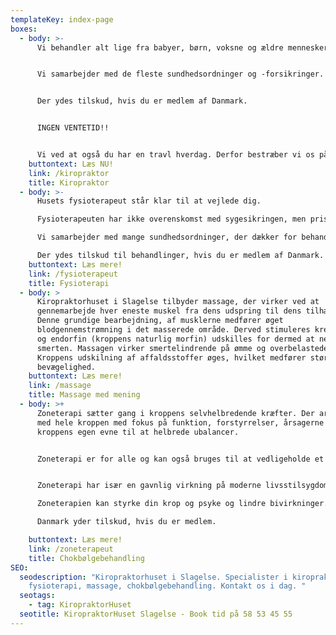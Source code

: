 ```yaml
---
templateKey: index-page
boxes:
  - body: >-
      Vi behandler alt lige fra babyer, børn, voksne og ældre mennesker.


      Vi samarbejder med de fleste sundhedsordninger og -forsikringer.


      Der ydes tilskud, hvis du er medlem af Danmark.


      INGEN VENTETID!!


      Vi ved at også du har en travl hverdag. Derfor bestræber vi os på at overholde tiderne, så du ikke skal vente. Vi har for det meste tider samme dag, eller senest dagen efter. Der kan selvfølgelig forekomme perioder, hvor dette ikke er muligt pga ferie, sygdom osv.
    buttontext: Læs NU!
    link: /kiropraktor
    title: Kiropraktor
  - body: >-
      Husets fysioterapeut står klar til at vejlede dig. 

      Fysioterapeuten har ikke overenskomst med sygesikringen, men priserne for behandling og rådgivning er næsten de samme som ved fysioterapeuter med ydernummer. Og så er ventetiden MEGET kortere.

      Vi samarbejder med mange sundhedsordninger, der dækker for behandling uden ydernummer.

      Der ydes tilskud til behandlinger, hvis du er medlem af Danmark.
    buttontext: Læs mere!
    link: /fysioterapeut
    title: Fysioterapi
  - body: >
      Kiropraktorhuset i Slagelse tilbyder massage, der virker ved at
      gennemarbejde hver eneste muskel fra dens udspring til dens tilhæftning.
      Denne grundige bearbejdning, af musklerne medfører øget
      blodgennemstrømning i det masserede område. Derved stimuleres kredsløbet,
      og endorfin (kroppens naturlig morfin) udskilles for dermed at nedsætte
      smerten. Massagen virker smertelindrende på ømme og overbelastede muskler.
      Kroppens udskilning af affaldsstoffer øges, hvilket medfører større
      bevægelighed.
    buttontext: Læs mere!
    link: /massage
    title: Massage med mening
  - body: >+
      Zoneterapi sætter gang i kroppens selvhelbredende kræfter. Der arbejdes
      med hele kroppen med fokus på funktion, forstyrrelser, årsagerne og
      kroppens egen evne til at helbrede ubalancer.  


      Zoneterapi er for alle og kan også bruges til at vedligeholde et godt helbred. Det er en behandlingsmetode, hvor der med trykpåvirkning på og under fødderne søges at forbedre funktionen et andet sted på din krop.


      Zoneterapi har især en gavnlig virkning på moderne livsstilsygdomme, hvor det ikke kun er en årsag - men er flere forskellige ubalancer. Derfor er zoneterapi en meget populær behandlingsform. 

      Zoneterapien kan styrke din krop og psyke og lindre bivirkninger.

      Danmark yder tilskud, hvis du er medlem.

    buttontext: Læs mere!
    link: /zoneterapeut
    title: Chokbølgebehandling
SEO:
  seodescription: "Kiropraktorhuset i Slagelse. Specialister i kiropraktik,
    fysioterapi, massage, chokbølgebehandling. Kontakt os i dag. "
  seotags:
    - tag: KiropraktorHuset
  seotitle: KiropraktorHuset Slagelse - Book tid på 58 53 45 55
---
```

